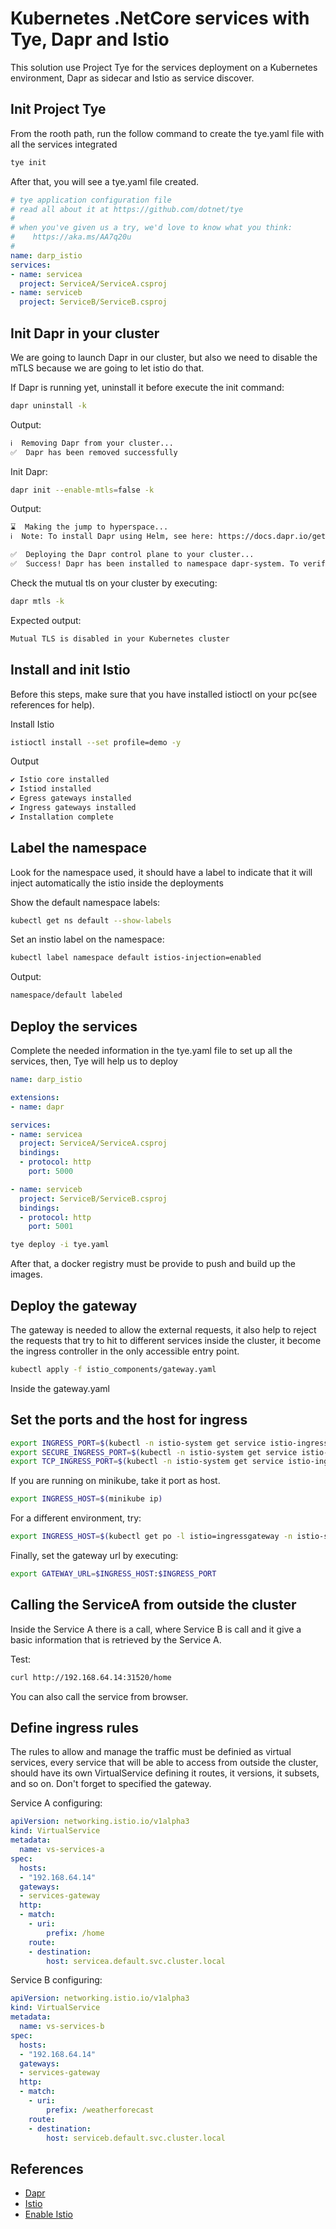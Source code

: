 # Kubernetes .NetCore services with Tye, Dapr and Istio
This solution use Project Tye for the services deployment on a Kubernetes environment, Dapr as sidecar and Istio as service discover.

## Init Project Tye 
From the rooth path, run the follow command to create the tye.yaml file with all the services integrated

```sh
tye init
```

After that, you will see a tye.yaml file created.

```yaml
# tye application configuration file
# read all about it at https://github.com/dotnet/tye
#
# when you've given us a try, we'd love to know what you think:
#    https://aka.ms/AA7q20u
#
name: darp_istio
services:
- name: servicea
  project: ServiceA/ServiceA.csproj
- name: serviceb
  project: ServiceB/ServiceB.csproj
```

## Init Dapr in your cluster
We are going to launch Dapr in our cluster, but also we need to disable the mTLS because we are going to let istio do that.

If Dapr is running yet, uninstall it before execute the init command:
```sh
dapr uninstall -k
```

Output:
```sh
ℹ️  Removing Dapr from your cluster...
✅  Dapr has been removed successfully
```

Init Dapr:
```sh
dapr init --enable-mtls=false -k
```

Output:
```sh
⌛  Making the jump to hyperspace...
ℹ️  Note: To install Dapr using Helm, see here: https://docs.dapr.io/getting-started/install-dapr-kubernetes/#install-with-helm-advanced

✅  Deploying the Dapr control plane to your cluster...
✅  Success! Dapr has been installed to namespace dapr-system. To verify, run `dapr status -k' in your terminal. To get started, go here: https://aka.ms/dapr-getting-started
```

Check the mutual tls on your cluster by executing:
```sh
dapr mtls -k
```

Expected output:
```sh
Mutual TLS is disabled in your Kubernetes cluster 
```

## Install and init Istio
Before this steps, make sure that you have installed istioctl on your pc(see references for help).

Install Istio
```sh
istioctl install --set profile=demo -y
```

Output
```sh
✔ Istio core installed
✔ Istiod installed
✔ Egress gateways installed
✔ Ingress gateways installed
✔ Installation complete
```

## Label the namespace
Look for the namespace used, it should have a label to indicate that it will inject automatically the istio inside the deployments

Show the default namespace labels:
```sh
kubectl get ns default --show-labels
```

Set an instio label on the namespace:
```sh
kubectl label namespace default istios-injection=enabled
```

Output:
```sh
namespace/default labeled
```

## Deploy the services
Complete the needed information in the tye.yaml file to set up all the services, then, Tye will help us to deploy 
```yaml
name: darp_istio

extensions:
- name: dapr

services:
- name: servicea
  project: ServiceA/ServiceA.csproj
  bindings:
  - protocol: http
    port: 5000  

- name: serviceb
  project: ServiceB/ServiceB.csproj
  bindings:
  - protocol: http
    port: 5001   
```

```sh
tye deploy -i tye.yaml
```

After that, a docker registry must be provide to push and build up the images.

## Deploy the gateway
The gateway is needed to allow the external requests, it also help to reject the requests that try to hit to different services inside the cluster, it become the ingress controller in the only accessible entry point.

```sh
kubectl apply -f istio_components/gateway.yaml
```

Inside the gateway.yaml

## Set the ports and the host for ingress 
```sh
export INGRESS_PORT=$(kubectl -n istio-system get service istio-ingressgateway -o jsonpath='{.spec.ports[?(@.name=="http2")].nodePort}')
export SECURE_INGRESS_PORT=$(kubectl -n istio-system get service istio-ingressgateway -o jsonpath='{.spec.ports[?(@.name=="https")].nodePort}')
export TCP_INGRESS_PORT=$(kubectl -n istio-system get service istio-ingressgateway -o jsonpath='{.spec.ports[?(@.name=="tcp")].nodePort}')
```

If you are running on minikube, take it port as host.
```sh
export INGRESS_HOST=$(minikube ip)
```

For a different environment, try:
```sh
export INGRESS_HOST=$(kubectl get po -l istio=ingressgateway -n istio-system -o jsonpath='{.items[0].status.hostIP}')
```

Finally, set the gateway url by executing:
```sh
export GATEWAY_URL=$INGRESS_HOST:$INGRESS_PORT
```

## Calling the ServiceA from outside the cluster
Inside the Service A there is a call, where Service B is call and it give a basic information that is retrieved by the Service A.

Test:
```sh
curl http://192.168.64.14:31520/home
``` 

You can also call the service from browser.

## Define ingress rules
The rules to allow and manage the traffic must be definied as virtual services, every service that will be able to access from outside the cluster, should have its own VirtualService defining it routes, it versions, it subsets, and so on. Don't forget to specified the gateway.

Service A configuring:
```yaml
apiVersion: networking.istio.io/v1alpha3
kind: VirtualService
metadata:
  name: vs-services-a
spec:
  hosts:
  - "192.168.64.14" 
  gateways:
  - services-gateway
  http:
  - match:
    - uri:
        prefix: /home
    route: 
    - destination:
        host: servicea.default.svc.cluster.local
```

Service B configuring:
```yaml
apiVersion: networking.istio.io/v1alpha3
kind: VirtualService
metadata:
  name: vs-services-b
spec:
  hosts:
  - "192.168.64.14" 
  gateways:
  - services-gateway
  http:
  - match:
    - uri:
        prefix: /weatherforecast
    route: 
    - destination:
        host: serviceb.default.svc.cluster.local
```

## References
- [Dapr](https://docs.dapr.io/getting-started/install-dapr-cli/)
- [Istio](https://istio.io/latest/docs/setup/getting-started/)
- [Enable Istio](https://istio.io/latest/docs/examples/bookinfo/#deploying-the-application)

